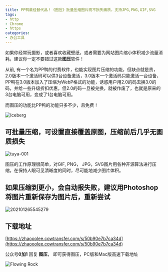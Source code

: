 ```yaml
---
title: PP鸭最佳替代品！《图压》批量压缩图片而不损失画质，支持JPG,PNG,GIF,SVG
tags: 
- http
- Chrome
- https
categories:
- 办公工具
---
```










如果你经常玩摄影，或者喜欢收藏壁纸，或者需要为网站图片缩小体积减少流量消耗，建议你一定不要错过这款**图压**软件！



从前, 有一个名为PP鸭的付费软件，也能实现图片压缩的功能，但缺点就是贵，2.0版本一个激活码可以供3台设备激活，3.0版本一个激活码只能激活一台设备，PP鸭在3.0版本加入了压缩为WebP格式的功能，诱惑用户用2.0的码去换3.0的码，并给一些升级折扣优惠，但2.0的码一旦被兑换，就被作废了，也就是原来的3台电脑可用，变成了1台电脑可用。



而图压的功能比PP鸭的功能只多不少，且免费！



![Iceberg](https://cdn.fangyuanxiaozhan.com/assets/16116450470678YhFY3mi.jpeg)





## 可批量压缩，可设置直接覆盖原图，压缩前后几乎无画质损失





![tuya-001](https://cdn.fangyuanxiaozhan.com/assets/1611643703315hT8jrp6m.gif)



图压的工作原理很简单，对GIF,  PNG， JPG，SVG图片用各种开源算法进行压缩，在保持人眼可见清晰度的同时，尽可能地减少图片体积。







## 如果压缩到更小，会自动报失败，建议用Photoshop将图片重新保存为图片后，重新尝试

![202101265545279](https://cdn.fangyuanxiaozhan.com/assets/16116435756867WGHprFF.png)





## 下载地址



[https://zhaooolee.cowtransfer.com/s/50b90e7b7ca34d](https://zhaooolee.cowtransfer.com/s/50b90e7b7ca34d)

公众号**0加1** 回复 **图压**， 即可获得图压，PC版和Mac版高速下载地址

![Flowing Rock](https://cdn.fangyuanxiaozhan.com/assets/1611644799287wD4nPpj1.jpeg)